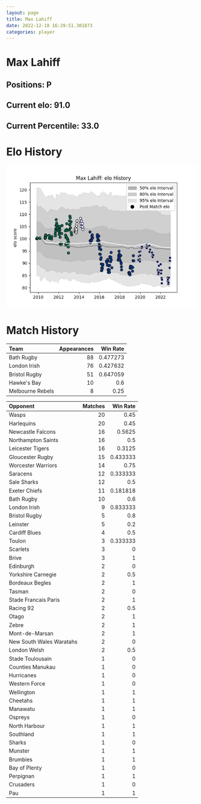 ```yaml
---  
layout: page  
title: Max Lahiff  
date: 2022-12-18 16:29:51.301873  
categories: player  
---
```

# Max Lahiff

## Positions: P

## Current elo: 91.0

## Current Percentile: 33.0

# Elo History


![elo history](history_MaxLahiff.png)
# Match History


| Team             |   Appearances |   Win Rate |
|:-----------------|--------------:|-----------:|
| Bath Rugby       |            88 |   0.477273 |
| London Irish     |            76 |   0.427632 |
| Bristol Rugby    |            51 |   0.647059 |
| Hawke's Bay      |            10 |   0.6      |
| Melbourne Rebels |             8 |   0.25     |

| Opponent                 |   Matches |   Win Rate |
|:-------------------------|----------:|-----------:|
| Wasps                    |        20 |   0.45     |
| Harlequins               |        20 |   0.45     |
| Newcastle Falcons        |        16 |   0.5625   |
| Northampton Saints       |        16 |   0.5      |
| Leicester Tigers         |        16 |   0.3125   |
| Gloucester Rugby         |        15 |   0.433333 |
| Worcester Warriors       |        14 |   0.75     |
| Saracens                 |        12 |   0.333333 |
| Sale Sharks              |        12 |   0.5      |
| Exeter Chiefs            |        11 |   0.181818 |
| Bath Rugby               |        10 |   0.6      |
| London Irish             |         9 |   0.833333 |
| Bristol Rugby            |         5 |   0.8      |
| Leinster                 |         5 |   0.2      |
| Cardiff Blues            |         4 |   0.5      |
| Toulon                   |         3 |   0.333333 |
| Scarlets                 |         3 |   0        |
| Brive                    |         3 |   1        |
| Edinburgh                |         2 |   0        |
| Yorkshire Carnegie       |         2 |   0.5      |
| Bordeaux Begles          |         2 |   1        |
| Tasman                   |         2 |   0        |
| Stade Francais Paris     |         2 |   1        |
| Racing 92                |         2 |   0.5      |
| Otago                    |         2 |   1        |
| Zebre                    |         2 |   1        |
| Mont-de-Marsan           |         2 |   1        |
| New South Wales Waratahs |         2 |   0        |
| London Welsh             |         2 |   0.5      |
| Stade Toulousain         |         1 |   0        |
| Counties Manukau         |         1 |   0        |
| Hurricanes               |         1 |   0        |
| Western Force            |         1 |   0        |
| Wellington               |         1 |   1        |
| Cheetahs                 |         1 |   1        |
| Manawatu                 |         1 |   1        |
| Ospreys                  |         1 |   0        |
| North Harbour            |         1 |   1        |
| Southland                |         1 |   1        |
| Sharks                   |         1 |   0        |
| Munster                  |         1 |   1        |
| Brumbies                 |         1 |   1        |
| Bay of Plenty            |         1 |   0        |
| Perpignan                |         1 |   1        |
| Crusaders                |         1 |   0        |
| Pau                      |         1 |   1        |